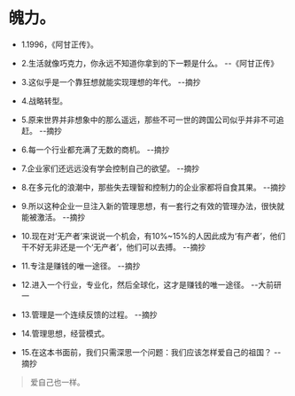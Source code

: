# 魄力。

- 1.1996，《阿甘正传》。

- 2.生活就像巧克力，你永远不知道你拿到的下一颗是什么。 --《阿甘正传》

- 3.这似乎是一个靠狂想就能实现理想的年代。 --摘抄

- 4.战略转型。

- 5.原来世界并非想象中的那么遥远，那些不可一世的跨国公司似乎并非不可追赶。 --摘抄

- 6.每一个行业都充满了无数的商机。 --摘抄

- 7.企业家们还远远没有学会控制自己的欲望。 --摘抄

- 8.在多元化的浪潮中，那些失去理智和控制力的企业家都将自食其果。 --摘抄

- 9.所以这种企业一旦注入新的管理思想，有一套行之有效的管理办法，很快就能被激活。 --摘抄

- 10.现在对‘无产者’来说说一个机会，有10%~15%的人因此成为‘有产者’，他们干不好无非还是一个‘无产者’，他们可以去搏。 --摘抄

- 11.专注是赚钱的唯一途径。 --摘抄

- 12.进入一个行业，专业化，然后全球化，这才是赚钱的唯一途径。 --大前研一

- 13.管理是一个连续反馈的过程。 --摘抄

- 14.管理思想，经营模式。

- 15.在这本书面前，我们只需深思一个问题：我们应该怎样爱自己的祖国？ --摘抄

>爱自己也一样。
